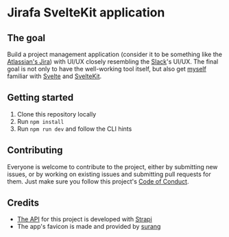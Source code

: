 # Jirafa SvelteKit application

## The goal

Build a project management application (consider it to be something like the [Atlassian's Jira](https://www.atlassian.com/software/jira)) with UI/UX closely resembling the [Slack](https://slack.com)'s UI/UX. The final goal is not only to have the well-working tool itself, but also get [myself](https://github.com/fyodorio) familiar with [Svelte](https://svelte.dev/) and [SvelteKit](https://kit.svelte.dev/).

## Getting started

1. Clone this repository locally
2. Run `npm install`
3. Run `npm run dev` and follow the CLI hints

## Contributing

Everyone is welcome to contribute to the project, either by submitting new issues, or by working on existing issues and submitting pull requests for them. Just make sure you follow this project's [Code of Conduct](https://github.com/jirafahq/jirafa-sveltekit-client/blob/main/.github/CODE_OF_CONDUCT.md). 

## Credits

* [The API](https://github.com/jirafahq/jirafa-strapi-api) for this project is developed with [Strapi](https://strapi.io/)
* The app's favicon is made and provided by [surang](https://www.flaticon.com/authors/surang)